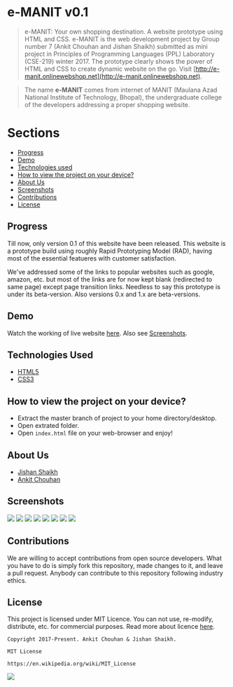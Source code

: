 # e-MANIT v0.1
> e-MANIT: Your own shopping destination. A website prototype using HTML and CSS. e-MANIT is the web development project by Group number 7 (Ankit Chouhan and Jishan Shaikh) submitted as mini project in Principles of Programming Languages (PPL) Laboratory (CSE-219) winter 2017. The prototype clearly shows the power of HTML and CSS to create dynamic website on the go. Visit [http://e-manit.onlinewebshop.net](http://e-manit.onlinewebshop.net).

> The name **e-MANIT** comes from internet of MANIT (Maulana Azad National Institute of Technology, Bhopal), the undergraduate college of the developers addressing a proper shopping website.

# Sections
- [Progress](https://github.com/AnkitJishan/e-MANIT#progress)
- [Demo](https://github.com/AnkitJishan/e-MANIT#demo)
- [Technologies used](https://github.com/AnkitJishan/e-MANIT#technologies-used)
- [How to view the project on your device?](https://github.com/AnkitJishan/e-MANIT#how-to-view-the-project-on-your-device)
- [About Us](https://github.com/AnkitJishan/e-MANIT#about-us)
- [Screenshots](https://github.com/AnkitJishan/e-MANIT#screenshots)
- [Contributions](https://github.com/AnkitJishan/e-MANIT#contributions)
- [License](https://github.com/AnkitJishan/e-MANIT#license)

## Progress
Till now, only version 0.1 of this website have been released. This website is a prototype build using roughly Rapid Prototyping Model (RAD), having most of the essential featueres with customer satisfaction. 

We've addressed some of the links to popular websites such as google, amazon, etc. but most of the links are for now kept blank (redirected to same page) except page transition links. Needless to say this prototype is under its beta-version. Also versions 0.x and 1.x are beta-versions.

## Demo
Watch the working of live website [here](http://e-manit.onlinewebshop.net). Also see [Screenshots](https://github.com/AnkitJishan/e-MANIT#screenshots).

## Technologies Used
- [HTML5](https://en.wikipedia.org/wiki/HTML)
- [CSS3](https://en.wikipedia.org/wiki/Cascading_Style_Sheets)

## How to view the project on your device?
- Extract the master branch of project to your home directory/desktop.
- Open extrated folder.
- Open ``index.html`` file on your web-browser and enjoy!

## About Us
- [Jishan Shaikh](github.com/jishanshaikh4)
- [Ankit Chouhan](github.com/ankitchouhandws)

## Screenshots
![](https://github.com/AnkitJishan/e-MANIT/blob/master/resources/Screenshot%20from%202018-07-19%2022-37-04.png)
![](https://github.com/AnkitJishan/e-MANIT/blob/master/resources/Screenshot%20from%202018-07-19%2022-37-47.png)
![](https://github.com/AnkitJishan/e-MANIT/blob/master/resources/Screenshot%20from%202018-07-19%2022-41-00.png)
![](https://github.com/AnkitJishan/e-MANIT/blob/master/resources/Screenshot%20from%202018-07-19%2022-41-13.png)
![](https://github.com/AnkitJishan/e-MANIT/blob/master/resources/Screenshot%20from%202018-07-19%2022-41-17.png)
![](https://github.com/AnkitJishan/e-MANIT/blob/master/resources/Screenshot%20from%202018-07-19%2022-41-30.png)
![](https://github.com/AnkitJishan/e-MANIT/blob/master/resources/Screenshot%20from%202018-07-19%2022-43-41.png)
![](https://github.com/AnkitJishan/e-MANIT/blob/master/resources/Screenshot%20from%202018-07-19%2022-43-48.png)

## Contributions
We are willing to accept contributions from open source developers. What you have to do is simply fork this repository, made changes to it, and leave a pull request. Anybody can contribute to this repository following industry ethics.

## License
This project is licensed under MIT Licence. You can not use, re-modify, distribute, etc. for commercial purposes. Read more about licence [here](https://en.wikipedia.org/wiki/MIT_License).

    Copyright 2017-Present. Ankit Chouhan & Jishan Shaikh.

    MIT License

    https://en.wikipedia.org/wiki/MIT_License

![](https://upload.wikimedia.org/wikipedia/commons/f/f8/License_icon-mit-88x31-2.svg)
